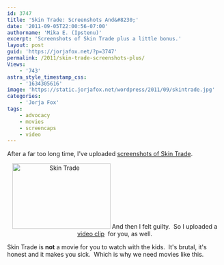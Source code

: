 ```yaml
---
id: 3747
title: 'Skin Trade: Screenshots And&#8230;'
date: '2011-09-05T22:00:56-07:00'
authorname: 'Mika E. (Ipstenu)'
excerpt: 'Screenshots of Skin Trade plus a little bonus.'
layout: post
guid: 'https://jorjafox.net/?p=3747'
permalink: /2011/skin-trade-screenshots-plus/
Views:
    - '743'
astra_style_timestamp_css:
    - '1634305616'
image: 'https://static.jorjafox.net/wordpress/2011/09/skintrade.jpg'
categories:
    - 'Jorja Fox'
tags:
    - advocacy
    - movies
    - screencaps
    - video
---
```


After a far too long time, I've uploaded <a href="https://jorjafox.net/gallery/movies/skintrade/screenshots">screenshots of Skin Trade</a>.
<p style="text-align: center;"><a href="https://jorjafox.net/gallery/movies/skintrade/screenshots"><img class="size-medium wp-image-3748 aligncenter" title="Skin Trade" src="//static.jorjafox.net/wordpress/2011/09/skintrade-230x153.jpg" alt="Skin Trade" width="230" height="153" /></a>
And then I felt guilty.  So I uploaded a <a href="https://jorjafox.net/videos/skin-trade-clip/">video clip</a>  for you, as well.

Skin Trade is **not** a movie for you to watch with the kids.  It's brutal, it's honest and it makes you sick.  Which is why we need movies like this.
